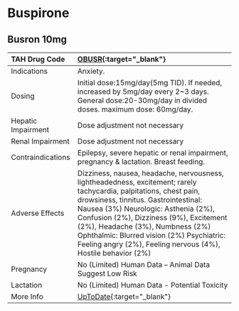 # Buspirone

## Busron 10mg

| TAH Drug Code      | [OBUSR](https://www.tahsda.org.tw/drugs/hissearch.php?drug_code=OBUSR){:target="_blank"}                                                                                                                                                                                                                                                                                                       |
|:-------------------|:-----------------------------------------------------------------------------------------------------------------------------------------------------------------------------------------------------------------------------------------------------------------------------------------------------------------------------------------------------------------------------------------------|
| Indications        | Anxiety.                                                                                                                                                                                                                                                                                                                                                                                       |
| Dosing             | Initial dose:15mg/day(5mg TID). If needed, increased by 5mg/day every 2~3 days. General dose:20-30mg/day in divided doses. maximum dose: 60mg/day.                                                                                                                                                                                                                                             |
| Hepatic Impairment | Dose adjustment not necessary                                                                                                                                                                                                                                                                                                                                                                  |
| Renal Impairment   | Dose adjustment not necessary                                                                                                                                                                                                                                                                                                                                                                  |
| Contraindications  | Epilepsy, severe hepatic or renal impairment, pregnancy & lactation. Breast feeding.                                                                                                                                                                                                                                                                                                           |
| Adverse Effects    | Dizziness, nausea, headache, nervousness, lightheadedness, excitement; rarely tachycardia, palpitations, chest pain, drowsiness, tinnitus. Gastrointestinal: Nausea (3%) Neurologic: Asthenia (2%), Confusion (2%), Dizziness (9%), Excitement (2%), Headache (3%), Numbness (2%) Ophthalmic: Blurred vision (2%) Psychiatric: Feeling angry (2%), Feeling nervous (4%), Hostile behavior (2%) |
| Pregnancy          | No (Limited) Human Data – Animal Data Suggest Low Risk                                                                                                                                                                                                                                                                                                                                         |
| Lactation          | No (Limited) Human Data - Potential Toxicity                                                                                                                                                                                                                                                                                                                                                   |
| More Info          | [UpToDate](https://www.uptodate.com/contents/buspirone-drug-information){:target="_blank"}                                                                                                                                                                                                                                                                                                     |

